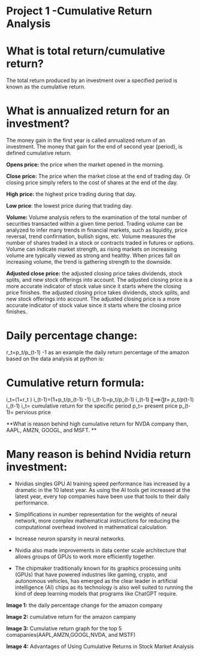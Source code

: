 # Project 1 -Cumulative Return Analysis

# What is total return/cumulative return?

The total return produced by an investment over a specified period is known as the cumulative return. 

# What is annualized return for an investment?

The money gain in the first year is called annualized return of an investment. The money that gain for the end of second year (period), is defined cumulative return. 

**Opens price:**
the price when the market opened in the morning. 

**Close price:**
The price when the market close at the end of trading day. Or closing price simply refers to the cost of shares at the end of the day.

**High price:**
the highest price trading during that day. 

**Low price**: 
the lowest price during that trading day. 

**Volume:**
Volume analysis refers to the examination of the total number of securities transacted within a given time period. Trading volume can be analyzed to infer many trends in financial markets, such as liquidity, price reversal, trend confirmation, bullish signs, etc.
Volume measures the number of shares traded in a stock or contracts traded in futures or options. Volume can indicate market strength, as rising markets on increasing volume are typically viewed as strong and healthy. When prices fall on increasing volume, the trend is gathering strength to the downside.

**Adjusted close price:**
the adjusted closing price takes dividends, stock splits, and new stock offerings into account. The adjusted closing price is a more accurate indicator of stock value since it starts where the closing price finishes. the adjusted closing price takes dividends, stock splits, and new stock offerings into account. The adjusted closing price is a more accurate indicator of stock value since it starts where the closing price finishes.

# Daily percentage change:

r_t=p_t/p_(t-1) -1
as an example the daily return percentage of the amazon based on the data analysis at python is:

# Cumulative return formula:

i_t=(1+r_t ) i_(t-1)=(1+p_t/p_(t-1) -1) i_(t-1)=p_t/p_(t-1)  i_(t-1)
〖⟹i〗_t=  p_t/p_(t-1)  i_(t-1)
i_t= cumulative return for the specific period
p_t= present price 
p_(t-1)= pervious price 

**What is reason behind high cumulative return for NVDA company then, AAPL, AMZN, GOOGL, and MSFT. **

# Many reason is behind Nvidia return investment:
- Nvidias singles GPU AI training speed performance has increased by a dramatic in the 10 latest year. As using the AI tools get increased at the latest year, every top companies have been use that tools to their daily performance.

- Simplifications in number representation for the weights of neural network, more complex mathematical instructions for reducing the computational overhead involved in mathematical calculation.

- Increase neuron sparsity in neural networks.

- Nvidia also made improvements in data center scale architecture that allows groups of GPUs to work more efficiently together.

- The chipmaker traditionally known for its graphics processing units (GPUs) that have powered industries like gaming, crypto, and autonomous vehicles, has emerged as the clear leader in artificial intelligence (AI) chips as its technology is also well suited to running the kind of deep learning models that programs like ChatGPT require.

**Image 1:**
  the daily percentage change for the amazon company
  
   **Image 2:**
  cumulative return for the amazon campany
  
  **Image 3:**
  Cumulative return graph for the top 5 comapanies(AAPL,AMZN,GOOGL,NVDA, and MSTF)
  
  **Image 4:**
  Advantages of Using Cumulative Returns in Stock Market Analysis
 
  
